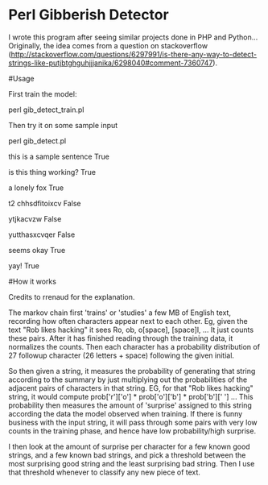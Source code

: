 # Perl Gibberish Detector
I wrote this program after seeing similar projects done in PHP and Python... Originally, the idea comes from a question on stackoverflow (http://stackoverflow.com/questions/6297991/is-there-any-way-to-detect-strings-like-putjbtghguhjjjanika/6298040#comment-7360747).

#Usage

First train the model:

perl gib_detect_train.pl

Then try it on some sample input

perl gib_detect.pl

this is a sample sentence True

is this thing working? True

a lonely fox True

t2 chhsdfitoixcv False

ytjkacvzw False

yutthasxcvqer False

seems okay True

yay! True

#How it works

Credits to rrenaud for the explanation.

The markov chain first 'trains' or 'studies' a few MB of English text, recording how often characters appear next to each other. Eg, given the text "Rob likes hacking" it sees Ro, ob, o[space], [space]l, ... It just counts these pairs. After it has finished reading through the training data, it normalizes the counts. Then each character has a probability distribution of 27 followup character (26 letters + space) following the given initial.

So then given a string, it measures the probability of generating that string according to the summary by just multiplying out the probabilities of the adjacent pairs of characters in that string. EG, for that "Rob likes hacking" string, it would compute prob['r']['o'] * prob['o']['b'] * prob['b'][' '] ... This probability then measures the amount of 'surprise' assigned to this string according the data the model observed when training. If there is funny business with the input string, it will pass through some pairs with very low counts in the training phase, and hence have low probability/high surprise.

I then look at the amount of surprise per character for a few known good strings, and a few known bad strings, and pick a threshold between the most surprising good string and the least surprising bad string. Then I use that threshold whenever to classify any new piece of text.
